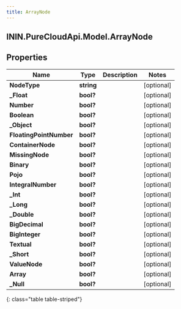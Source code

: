 ```yaml
---
title: ArrayNode
---
```

## ININ.PureCloudApi.Model.ArrayNode

## Properties

|Name | Type | Description | Notes|
|------------ | ------------- | ------------- | -------------|
| **NodeType** | **string** |  | [optional] |
| **_Float** | **bool?** |  | [optional] |
| **Number** | **bool?** |  | [optional] |
| **Boolean** | **bool?** |  | [optional] |
| **_Object** | **bool?** |  | [optional] |
| **FloatingPointNumber** | **bool?** |  | [optional] |
| **ContainerNode** | **bool?** |  | [optional] |
| **MissingNode** | **bool?** |  | [optional] |
| **Binary** | **bool?** |  | [optional] |
| **Pojo** | **bool?** |  | [optional] |
| **IntegralNumber** | **bool?** |  | [optional] |
| **_Int** | **bool?** |  | [optional] |
| **_Long** | **bool?** |  | [optional] |
| **_Double** | **bool?** |  | [optional] |
| **BigDecimal** | **bool?** |  | [optional] |
| **BigInteger** | **bool?** |  | [optional] |
| **Textual** | **bool?** |  | [optional] |
| **_Short** | **bool?** |  | [optional] |
| **ValueNode** | **bool?** |  | [optional] |
| **Array** | **bool?** |  | [optional] |
| **_Null** | **bool?** |  | [optional] |
{: class="table table-striped"}


